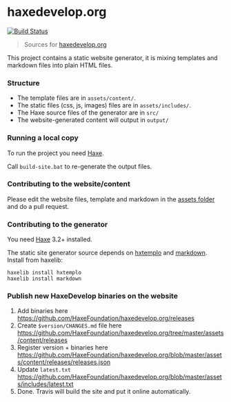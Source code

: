 # haxedevelop.org
[![Build Status](https://travis-ci.org/HaxeFoundation/haxedevelop.org.svg?branch=master)](https://travis-ci.org/HaxeFoundation/haxedevelop.org)

> Sources for [haxedevelop.org](https://haxedevelop.org)

This project contains a static website generator, it is mixing templates and markdown files into plain HTML files.

### Structure

 * The template files are in `assets/content/`.
 * The static files (css, js, images) files are in `assets/includes/`.
 * The Haxe source files of the generator are in `src/`
 * The website-generated content will output in `output/`

### Running a local copy

To run the project you need [Haxe](https://haxe.org).

Call `build-site.bat` to re-generate the output files.

### Contributing to the website/content

Please edit the website files, template and markdown in the [assets folder](https://github.com/markknol/haxedevelop.org/tree/master/assets) and do a pull request.

### Contributing to the generator

You need [Haxe](https://haxe.org) 3.2+ installed.

The static site generator source depends on [hxtemplo](https://lib.haxe.org/p/hxtemplo) and [markdown](https://lib.haxe.org/p/markdown). Install from haxelib:
```
haxelib install hxtemplo
haxelib install markdown
```

### Publish new HaxeDevelop binaries on the website

1. Add binaries here https://github.com/HaxeFoundation/haxedevelop.org/releases
1. Create `$version/CHANGES.md` file here https://github.com/HaxeFoundation/haxedevelop.org/tree/master/assets/content/releases
1. Register version + binaries here https://github.com/HaxeFoundation/haxedevelop.org/blob/master/assets/content/releases/releases.json
1. Update `latest.txt` https://github.com/HaxeFoundation/haxedevelop.org/blob/master/assets/includes/latest.txt
1. Done. Travis will build the site and put it online automatically.
